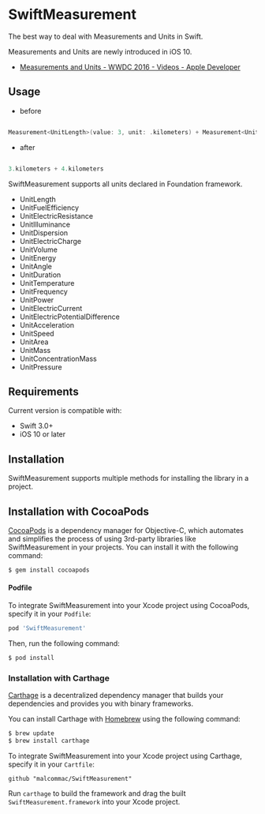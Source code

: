 # SwiftMeasurement

The best way to deal with Measurements and Units in Swift.

Measurements and Units are newly introduced in iOS 10.
* [Measurements and Units - WWDC 2016 - Videos - Apple Developer](https://developer.apple.com/videos/play/wwdc2016/238/)

## Usage

- before
```swift

Measurement<UnitLength>(value: 3, unit: .kilometers) + Measurement<UnitLength>(value: 4, unit: .kilometers)
```

- after
```swift

3.kilometers + 4.kilometers
```

SwiftMeasurement supports all units declared in Foundation framework.

- UnitLength
- UnitFuelEfficiency
- UnitElectricResistance
- UnitIlluminance
- UnitDispersion
- UnitElectricCharge
- UnitVolume
- UnitEnergy
- UnitAngle
- UnitDuration
- UnitTemperature
- UnitFrequency
- UnitPower
- UnitElectricCurrent
- UnitElectricPotentialDifference
- UnitAcceleration
- UnitSpeed
- UnitArea
- UnitMass
- UnitConcentrationMass
- UnitPressure

## Requirements

Current version is compatible with:

- Swift 3.0+
- iOS 10 or later

## Installation

SwiftMeasurement supports multiple methods for installing the library in a project.

## Installation with CocoaPods

[CocoaPods](http://cocoapods.org) is a dependency manager for Objective-C, which automates and simplifies the process of using 3rd-party libraries like SwiftMeasurement in your projects. You can install it with the following command:

```bash
$ gem install cocoapods
```

#### Podfile

To integrate SwiftMeasurement into your Xcode project using CocoaPods, specify it in your `Podfile`:

```ruby
pod 'SwiftMeasurement'
```

Then, run the following command:

```bash
$ pod install
```

### Installation with Carthage

[Carthage](https://github.com/Carthage/Carthage) is a decentralized dependency manager that builds your dependencies and provides you with binary frameworks.

You can install Carthage with [Homebrew](http://brew.sh/) using the following command:

```bash
$ brew update
$ brew install carthage
```

To integrate SwiftMeasurement into your Xcode project using Carthage, specify it in your `Cartfile`:

```ogdl
github "malcommac/SwiftMeasurement"
```

Run `carthage` to build the framework and drag the built `SwiftMeasurement.framework` into your Xcode project.
